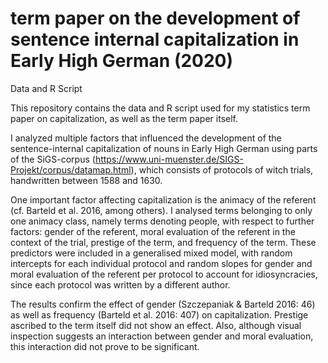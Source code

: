 # term paper on the development of sentence internal capitalization in Early High German (2020)
Data and R Script

This repository contains the data and R script used for my statistics term paper on capitalization, as well as the term paper itself.

I analyzed multiple factors that influenced the development of the sentence-internal capitalization of nouns in Early High German using parts of the SiGS-corpus (https://www.uni-muenster.de/SIGS-Projekt/corpus/datamap.html), which consists of protocols of witch trials, handwritten between 1588 and 1630.

One important factor affecting capitalization is the animacy of the referent (cf. Barteld et al. 2016, among others).
I analysed terms belonging to only one animacy class, namely terms denoting people, with respect to further factors: gender of the referent, moral evaluation of the referent in the context of the trial, prestige of the term, and frequency of the term. 
These predictors were included in a generalised mixed model, with random intercepts for each individual protocol and random slopes for gender and moral evaluation of the referent per protocol to account for idiosyncracies, since each protocol was written by a different author.

The results confirm the effect of gender (Szczepaniak & Barteld 2016: 46) as well as frequency (Barteld et al. 2016: 407) on capitalization. 
Prestige ascribed to the term itself did not show an effect. 
Also, although visual inspection suggests an interaction between gender and moral evaluation, this interaction did not prove to be significant.
